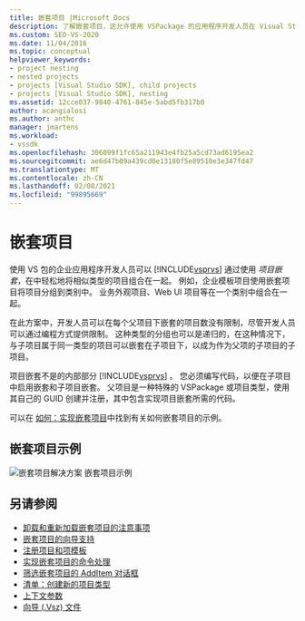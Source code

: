 ```yaml
---
title: 嵌套项目 |Microsoft Docs
description: 了解嵌套项目，这允许使用 VSPackage 的应用程序开发人员在 Visual Studio 中将相似类型的项目组合在一起。
ms.custom: SEO-VS-2020
ms.date: 11/04/2016
ms.topic: conceptual
helpviewer_keywords:
- project nesting
- nested projects
- projects [Visual Studio SDK], child projects
- projects [Visual Studio SDK], nesting
ms.assetid: 12cce037-9840-4761-845e-5abd5fb317b0
author: acangialosi
ms.author: anthc
manager: jmartens
ms.workload:
- vssdk
ms.openlocfilehash: 306099f1fc65a211943e4fb25a5cd73ad6195ea2
ms.sourcegitcommit: ae6d47b09a439cd0e13180f5e89510e3e347fd47
ms.translationtype: MT
ms.contentlocale: zh-CN
ms.lasthandoff: 02/08/2021
ms.locfileid: "99895669"
---
```

# <a name="nesting-projects"></a>嵌套项目
使用 VS 包的企业应用程序开发人员可以 [!INCLUDE[vsprvs](../../code-quality/includes/vsprvs_md.md)] 通过使用 *项目嵌套*，在中轻松地将相似类型的项目组合在一起。 例如，企业模板项目使用嵌套项目将项目分组到类别中。 业务外观项目、Web UI 项目等在一个类别中组合在一起。

 在此方案中，开发人员可以在每个父项目下嵌套的项目数没有限制，尽管开发人员可以通过编程方式提供限制。 这种类型的分组也可以是递归的，在这种情况下，与子项目属于同一类型的项目可以嵌套在子项目下，以成为作为父项的子项目的子项目。

 项目嵌套不是的内部部分 [!INCLUDE[vsprvs](../../code-quality/includes/vsprvs_md.md)] 。 您必须编写代码，以便在子项目中启用嵌套和子项目嵌套。 父项目是一种特殊的 VSPackage 或项目类型，使用其自己的 GUID 创建并注册，其中包含实现项目嵌套所需的代码。

 可以在 [如何：实现嵌套项目](../../extensibility/internals/how-to-implement-nested-projects.md)中找到有关如何嵌套项目的示例。

## <a name="nested-projects-example"></a>嵌套项目示例
 ![嵌套项目解决方案](../../extensibility/internals/media/vsnestedprojects.gif "vsNestedProjects") 嵌套项目示例

## <a name="see-also"></a>另请参阅
- [卸载和重新加载嵌套项目的注意事项](../../extensibility/internals/considerations-for-unloading-and-reloading-nested-projects.md)
- [嵌套项目的向导支持](../../extensibility/internals/wizard-support-for-nested-projects.md)
- [注册项目和项模板](../../extensibility/internals/registering-project-and-item-templates.md)
- [实现嵌套项目的命令处理](../../extensibility/internals/implementing-command-handling-for-nested-projects.md)
- [筛选嵌套项目的 AddItem 对话框](../../extensibility/internals/filtering-the-additem-dialog-box-for-nested-projects.md)
- [清单：创建新的项目类型](../../extensibility/internals/checklist-creating-new-project-types.md)
- [上下文参数](../../extensibility/internals/context-parameters.md)
- [向导 (.Vsz) 文件](../../extensibility/internals/wizard-dot-vsz-file.md)
